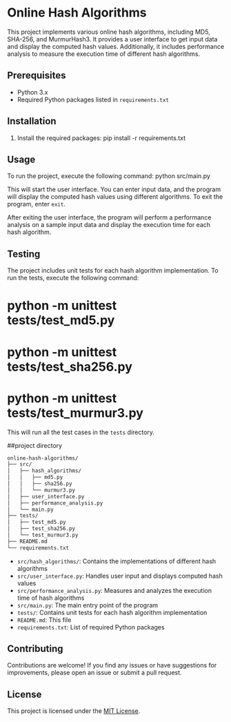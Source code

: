 # Online Hash Algorithms

This project implements various online hash algorithms, including MD5, SHA-256, and MurmurHash3. It provides a user interface to get input data and display the computed hash values. Additionally, it includes performance analysis to measure the execution time of different hash algorithms.

## Prerequisites

- Python 3.x
- Required Python packages listed in `requirements.txt`

## Installation

1. Install the required packages:
pip install -r requirements.txt

## Usage

To run the project, execute the following command:
python src/main.py

This will start the user interface. You can enter input data, and the program will display the computed hash values using different algorithms. To exit the program, enter `exit`.

After exiting the user interface, the program will perform a performance analysis on a sample input data and display the execution time for each hash algorithm.

## Testing

The project includes unit tests for each hash algorithm implementation. To run the tests, execute the following command:

python -m unittest tests/test_md5.py
======================================================
python -m unittest tests/test_sha256.py
======================================================
python -m unittest tests/test_murmur3.py
======================================================
This will run all the test cases in the `tests` directory.

##project directory

```bash
online-hash-algorithms/
├── src/
│   ├── hash_algorithms/
│   │   ├── md5.py
│   │   ├── sha256.py
│   │   └── murmur3.py
│   ├── user_interface.py
│   ├── performance_analysis.py
│   └── main.py
├── tests/
│   ├── test_md5.py
│   ├── test_sha256.py
│   └── test_murmur3.py
├── README.md
└── requirements.txt
```

- `src/hash_algorithms/`: Contains the implementations of different hash algorithms
- `src/user_interface.py`: Handles user input and displays computed hash values
- `src/performance_analysis.py`: Measures and analyzes the execution time of hash algorithms
- `src/main.py`: The main entry point of the program
- `tests/`: Contains unit tests for each hash algorithm implementation
- `README.md`: This file
- `requirements.txt`: List of required Python packages

## Contributing

Contributions are welcome! If you find any issues or have suggestions for improvements, please open an issue or submit a pull request.

## License

This project is licensed under the [MIT License](LICENSE).
